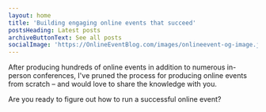 ```yaml
---
layout: home
title: 'Building engaging online events that succeed'
postsHeading: Latest posts
archiveButtonText: See all posts
socialImage: 'https://OnlineEventBlog.com/images/onlineevent-og-image.jpg'
---
```


After producing hundreds of online events in addition to numerous in-person conferences, I've pruned the process for producing online events from scratch – and would love to share the knowledge with you.

Are you ready to figure out how to run a successful online event?
